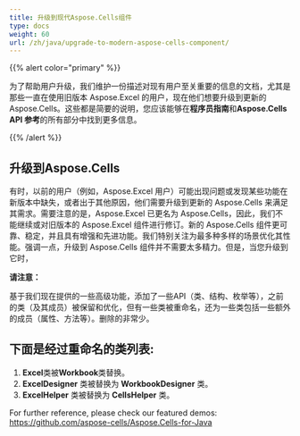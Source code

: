```yaml
---
title: 升级到现代Aspose.Cells组件
type: docs
weight: 60
url: /zh/java/upgrade-to-modern-aspose-cells-component/
---
```


{{% alert color="primary" %}} 

为了帮助用户升级，我们维护一份描述对现有用户至关重要的信息的文档，尤其是那些一直在使用旧版本 Aspose.Excel 的用户，现在他们想要升级到更新的 Aspose.Cells。这些都是简要的说明，您应该能够在**程序员指南**和**Aspose.Cells API 参考**的所有部分中找到更多信息。 

{{% /alert %}} 
## **升级到Aspose.Cells**
有时，以前的用户（例如，Aspose.Excel 用户）可能出现问题或发现某些功能在新版本中缺失，或者出于其他原因，他们需要升级到更新的 Aspose.Cells 来满足其需求。需要注意的是，Aspose.Excel 已更名为 Aspose.Cells，因此，我们不能继续或对旧版本的 Aspose.Excel 组件进行修订。新的 Aspose.Cells 组件更可靠、稳定，并且具有增强和先进功能。我们特别关注为最多种多样的场景优化其性能。强调一点，升级到 Aspose.Cells 组件并不需要太多精力。但是，当您升级到它时， 

**请注意：** 

基于我们现在提供的一些高级功能，添加了一些API（类、结构、枚举等），之前的类（及其成员）被保留和优化，但有一些类被重命名，还为一些类包括一些额外的成员（属性、方法等）。删除的非常少。 
## **下面是经过重命名的类列表:**
1. **Excel**类被**Workbook**类替换。 
1. **ExcelDesigner** 类被替换为 **WorkbookDesigner** 类。 
1. **ExcelHelper** 类被替换为 **CellsHelper** 类。 

For further reference, please check our featured demos: <https://github.com/aspose-cells/Aspose.Cells-for-Java>
